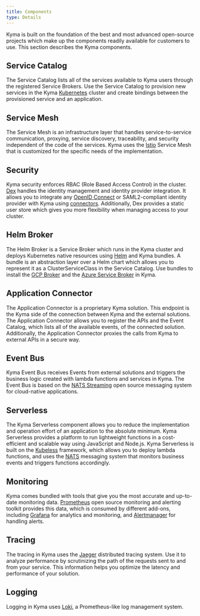 ```yaml
---
title: Components
type: Details
---
```


Kyma is built on the foundation of the best and most advanced open-source projects which make up the components readily available for customers to use.
This section describes the Kyma components.

## Service Catalog

The Service Catalog lists all of the services available to Kyma users through the registered Service Brokers. Use the Service Catalog to provision new services in the
Kyma [Kubernetes](https://kubernetes.io/) cluster and create bindings between the provisioned service and an application.


## Service Mesh

The Service Mesh is an infrastructure layer that handles service-to-service communication, proxying, service discovery, traceability, and security independent of the code of the services. Kyma uses the [Istio](https://istio.io/) Service Mesh that is customized for the specific needs of the implementation.

## Security

Kyma security enforces RBAC (Role Based Access Control) in the cluster. [Dex](https://github.com/coreos/dex) handles the identity management and identity provider integration. It allows you to integrate any [OpenID Connect](https://openid.net/connect/) or SAML2-compliant identity provider with Kyma using [connectors](https://github.com/coreos/dex#connectors). Additionally, Dex provides a static user store which gives you more flexibility when managing access to your cluster.   

## Helm Broker

The Helm Broker is a Service Broker which runs in the Kyma cluster and deploys Kubernetes native resources using [Helm](https://github.com/kubernetes/helm) and Kyma bundles. A bundle is an abstraction layer over a Helm chart which allows you to represent it as a ClusterServiceClass in the Service Catalog. Use bundles to install the [GCP Broker](/components/service-catalog#service-brokers-gcp-broker) and the [Azure Service Broker](/components/service-catalog#service-brokers-azure-service-broker) in Kyma.

## Application Connector

The Application Connector is a proprietary Kyma solution. This endpoint is the Kyma side of the connection between Kyma and the external solutions. The Application Connector allows you to register the APIs and the Event Catalog, which lists all of the available events, of the connected solution. Additionally, the Application Connector proxies the calls from Kyma to external APIs in a secure way.

## Event Bus

Kyma Event Bus receives Events from external solutions and triggers the business logic created with lambda functions and services in Kyma. The Event Bus is based on the [NATS Streaming](https://nats.io/) open source messaging system for cloud-native applications.

## Serverless

The Kyma Serverless component allows you to reduce the implementation and operation effort of an application to the absolute minimum. Kyma Serverless provides a platform to run lightweight functions in a cost-efficient and scalable way using JavaScript and Node.js. Kyma Serverless is built on the [Kubeless](http://kubeless.io/) framework, which allows you to deploy lambda functions,
and uses the [NATS](https://nats.io/) messaging system that monitors business events and triggers functions accordingly.  

## Monitoring

Kyma comes bundled with tools that give you the most accurate and up-to-date monitoring data. [Prometheus](https://prometheus.io/) open source monitoring and alerting toolkit provides this data, which is consumed by different add-ons, including [Grafana](https://grafana.com/) for analytics and monitoring, and [Alertmanager](https://prometheus.io/docs/alerting/alertmanager/) for handling alerts.

## Tracing

The tracing in Kyma uses the [Jaeger](https://github.com/jaegertracing) distributed tracing system. Use it to analyze performance by scrutinizing the path of the requests sent to and from your service. This information helps you optimize the latency and performance of your solution.

## Logging

Logging in Kyma uses [Loki](https://github.com/grafana/loki), a Prometheus-like log management system.
